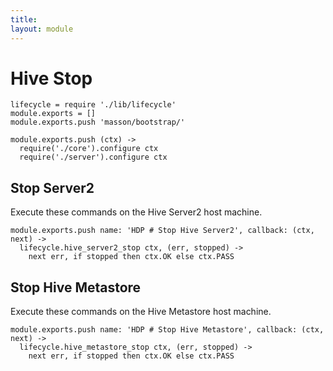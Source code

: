 ```yaml
---
title: 
layout: module
---
```


# Hive Stop

    lifecycle = require './lib/lifecycle'
    module.exports = []
    module.exports.push 'masson/bootstrap/'

    module.exports.push (ctx) ->
      require('./core').configure ctx
      require('./server').configure ctx

## Stop Server2

Execute these commands on the Hive Server2 host machine.

    module.exports.push name: 'HDP # Stop Hive Server2', callback: (ctx, next) ->
      lifecycle.hive_server2_stop ctx, (err, stopped) ->
        next err, if stopped then ctx.OK else ctx.PASS

## Stop Hive Metastore

Execute these commands on the Hive Metastore host machine.

    module.exports.push name: 'HDP # Stop Hive Metastore', callback: (ctx, next) ->
      lifecycle.hive_metastore_stop ctx, (err, stopped) ->
        next err, if stopped then ctx.OK else ctx.PASS

